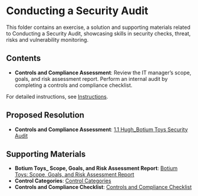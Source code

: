 # Conducting a Security Audit

This folder contains an exercise, a solution and supporting materials related to Conducting a Security Audit, showcasing skills in security checks, threat, risks and vulnerability monitoring.

## Contents
- **Controls and Compliance Assessment**: Review the IT manager’s scope, goals, and risk assessment report. Perform an internal audit by completing a controls and compliance checklist.

For detailed instructions, see [Instructions](Instructions.md).

## Proposed Resolution
- **Controls and Compliance Assessment**: [1.1 Hugh_Botium Toys Security Audit](https://github.com/Hugh-Kumbi/Cybersecurity-Portfolio/blob/main/I.%20Security%20Controls%20and%20Compliance%20Evaluation/1.1%20Hugh_Botium%20Toys%20Security%20Audit.md)

## Supporting Materials
- **Botium Toys_ Scope, Goals, and Risk Assessment Report**: [Botium Toys: Scope, Goals, and Risk Assessment Report](https://github.com/Hugh-Kumbi/Cybersecurity-Portfolio/blob/main/I.%20Security%20Controls%20and%20Compliance%20Evaluation/Botium%20Toys%3A%20Scope%2C%20Goals%2C%20and%20Risk%20Assessment%20Report.md)
- **Control Categories**: [Control Categories](https://github.com/Hugh-Kumbi/Cybersecurity-Portfolio/blob/main/I.%20Security%20Controls%20and%20Compliance%20Evaluation/Control%20Categories.md)
- **Controls and Compliance Checklist**: [Controls and Compliance Checklist](https://github.com/Hugh-Kumbi/Cybersecurity-Portfolio/blob/main/I.%20Security%20Controls%20and%20Compliance%20Evaluation/Controls%20and%20Compliance%20Checklist.md)
